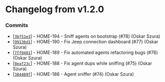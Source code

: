 # Changelog from v1.2.0
### Commits
* [[`3bf51e3`](http://github.com/smart-evolution/smarthome/commit/3bf51e3f5585e17ef076af780bf1cd6bcf757879)] - HOME-194 - Sniff agents on bootstrap (#78) (Oskar Szura)
* [[`99136d1`](http://github.com/smart-evolution/smarthome/commit/99136d1ee9a22ff3babe0af1e3d2548741404b38)] - HOME-190 - Fix Jeep connection dashboard (#77) (Oskar Szura)
* [[`7ff0481`](http://github.com/smart-evolution/smarthome/commit/7ff0481cfe7fe6bf005fe7ee65469744e3e7f607)] - HOME-189 - Fix automated agents refactoring bugs (#76) (Oskar Szura)
* [[`8eaf23c`](http://github.com/smart-evolution/smarthome/commit/8eaf23cf9c307ee521f30bcaa05d84d94bf3b3d3)] - HOME-188 - Fix agent dups while sniffing (#75) (Oskar Szura)
* [[`384489f`](http://github.com/smart-evolution/smarthome/commit/384489f5b20b53abc6c72dee8317ff83fbad64ce)] - HOME-186 - Agent sniffer (#74) (Oskar Szura)